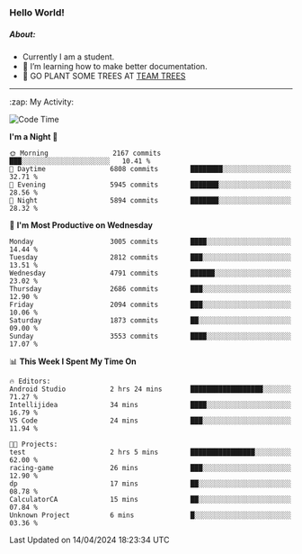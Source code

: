 ### Hello World!

##### About:
- Currently I am a student.
- 🌱 I’m learning how to make better documentation.
- 🌱 GO PLANT SOME TREES AT [TEAM TREES](https://teamtrees.org/)

---
  <summary>:zap: My Activity:</summary>
  
<!--START_SECTION:waka-->
![Code Time](http://img.shields.io/badge/Code%20Time-1%2C314%20hrs%2038%20mins-blue)

**I'm a Night 🦉** 

```text
🌞 Morning                2167 commits        ███░░░░░░░░░░░░░░░░░░░░░░   10.41 % 
🌆 Daytime                6808 commits        ████████░░░░░░░░░░░░░░░░░   32.71 % 
🌃 Evening                5945 commits        ███████░░░░░░░░░░░░░░░░░░   28.56 % 
🌙 Night                  5894 commits        ███████░░░░░░░░░░░░░░░░░░   28.32 % 
```
📅 **I'm Most Productive on Wednesday** 

```text
Monday                   3005 commits        ████░░░░░░░░░░░░░░░░░░░░░   14.44 % 
Tuesday                  2812 commits        ███░░░░░░░░░░░░░░░░░░░░░░   13.51 % 
Wednesday                4791 commits        ██████░░░░░░░░░░░░░░░░░░░   23.02 % 
Thursday                 2686 commits        ███░░░░░░░░░░░░░░░░░░░░░░   12.90 % 
Friday                   2094 commits        ███░░░░░░░░░░░░░░░░░░░░░░   10.06 % 
Saturday                 1873 commits        ██░░░░░░░░░░░░░░░░░░░░░░░   09.00 % 
Sunday                   3553 commits        ████░░░░░░░░░░░░░░░░░░░░░   17.07 % 
```


📊 **This Week I Spent My Time On** 

```text
🔥 Editors: 
Android Studio           2 hrs 24 mins       ██████████████████░░░░░░░   71.27 % 
Intellijidea             34 mins             ████░░░░░░░░░░░░░░░░░░░░░   16.79 % 
VS Code                  24 mins             ███░░░░░░░░░░░░░░░░░░░░░░   11.94 % 

🐱‍💻 Projects: 
test                     2 hrs 5 mins        ████████████████░░░░░░░░░   62.00 % 
racing-game              26 mins             ███░░░░░░░░░░░░░░░░░░░░░░   12.90 % 
dp                       17 mins             ██░░░░░░░░░░░░░░░░░░░░░░░   08.78 % 
CalculatorCA             15 mins             ██░░░░░░░░░░░░░░░░░░░░░░░   07.84 % 
Unknown Project          6 mins              █░░░░░░░░░░░░░░░░░░░░░░░░   03.36 % 
```


 Last Updated on 14/04/2024 18:23:34 UTC
<!--END_SECTION:waka-->
